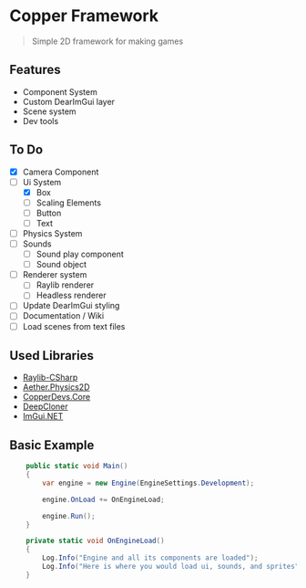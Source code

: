   # Copper Framework

> Simple 2D framework for making games

## Features

- Component System
- Custom DearImGui layer
- Scene system
- Dev tools

## To Do

- [X] Camera Component
- [ ] Ui System
    - [X] Box
    - [ ] Scaling Elements
    - [ ] Button
    - [ ] Text
- [ ] Physics System
- [ ] Sounds
    - [ ] Sound play component
    - [ ] Sound object
- [ ] Renderer system
    - [ ] Raylib renderer
    - [ ] Headless renderer
- [ ] Update DearImGui styling
- [ ] Documentation / Wiki
- [ ] Load scenes from text files

## Used Libraries

- [Raylib-CSharp](https://www.nuget.org/packages/Raylib-CSharp)
- [Aether.Physics2D](https://www.nuget.org/packages/Aether.Physics2D)
- [CopperDevs.Core](https://www.nuget.org/packages/CopperDevs.Core)
- [DeepCloner](https://www.nuget.org/packages/DeepCloner)
- [ImGui.NET](https://www.nuget.org/packages/ImGui.NET)

## Basic Example

```csharp
    public static void Main()
    {
        var engine = new Engine(EngineSettings.Development);

        engine.OnLoad += OnEngineLoad;

        engine.Run();
    }

    private static void OnEngineLoad()
    {
        Log.Info("Engine and all its components are loaded");
        Log.Info("Here is where you would load ui, sounds, and sprites");
    }
```
